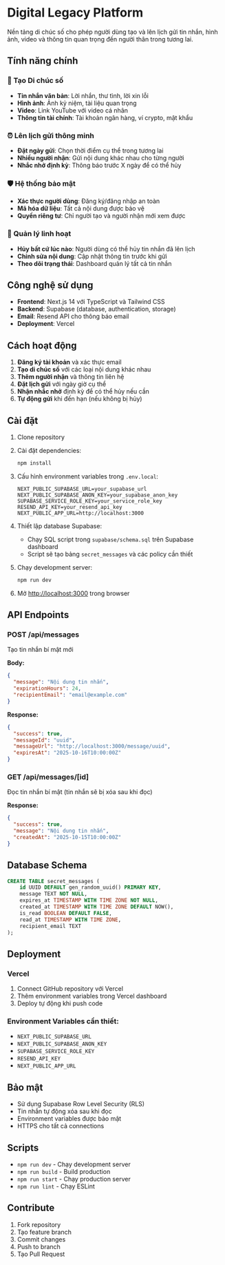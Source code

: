 # Digital Legacy Platform

Nền tảng di chúc số cho phép người dùng tạo và lên lịch gửi tin nhắn, hình ảnh, video và thông tin quan trọng đến người thân trong tương lai.

## Tính năng chính

### 📝 Tạo Di chúc số
- **Tin nhắn văn bản**: Lời nhắn, thư tình, lời xin lỗi
- **Hình ảnh**: Ảnh kỷ niệm, tài liệu quan trọng
- **Video**: Link YouTube với video cá nhân
- **Thông tin tài chính**: Tài khoản ngân hàng, ví crypto, mật khẩu

### ⏰ Lên lịch gửi thông minh
- **Đặt ngày gửi**: Chọn thời điểm cụ thể trong tương lai
- **Nhiều người nhận**: Gửi nội dung khác nhau cho từng người
- **Nhắc nhở định kỳ**: Thông báo trước X ngày để có thể hủy

### 🛡️ Hệ thống bảo mật
- **Xác thực người dùng**: Đăng ký/đăng nhập an toàn
- **Mã hóa dữ liệu**: Tất cả nội dung được bảo vệ
- **Quyền riêng tư**: Chỉ người tạo và người nhận mới xem được

### 🔄 Quản lý linh hoạt
- **Hủy bất cứ lúc nào**: Người dùng có thể hủy tin nhắn đã lên lịch
- **Chỉnh sửa nội dung**: Cập nhật thông tin trước khi gửi
- **Theo dõi trạng thái**: Dashboard quản lý tất cả tin nhắn

## Công nghệ sử dụng

- **Frontend**: Next.js 14 với TypeScript và Tailwind CSS
- **Backend**: Supabase (database, authentication, storage)
- **Email**: Resend API cho thông báo email
- **Deployment**: Vercel

## Cách hoạt động

1. **Đăng ký tài khoản** và xác thực email
2. **Tạo di chúc số** với các loại nội dung khác nhau
3. **Thêm người nhận** và thông tin liên hệ
4. **Đặt lịch gửi** với ngày giờ cụ thể
5. **Nhận nhắc nhở** định kỳ để có thể hủy nếu cần
6. **Tự động gửi** khi đến hạn (nếu không bị hủy)

## Cài đặt

1. Clone repository
2. Cài đặt dependencies:
   ```bash
   npm install
   ```

3. Cấu hình environment variables trong `.env.local`:
   ```env
   NEXT_PUBLIC_SUPABASE_URL=your_supabase_url
   NEXT_PUBLIC_SUPABASE_ANON_KEY=your_supabase_anon_key
   SUPABASE_SERVICE_ROLE_KEY=your_service_role_key
   RESEND_API_KEY=your_resend_api_key
   NEXT_PUBLIC_APP_URL=http://localhost:3000
   ```

4. Thiết lập database Supabase:
   - Chạy SQL script trong `supabase/schema.sql` trên Supabase dashboard
   - Script sẽ tạo bảng `secret_messages` và các policy cần thiết

5. Chạy development server:
   ```bash
   npm run dev
   ```

6. Mở [http://localhost:3000](http://localhost:3000) trong browser

## API Endpoints

### POST /api/messages
Tạo tin nhắn bí mật mới

**Body:**
```json
{
  "message": "Nội dung tin nhắn",
  "expirationHours": 24,
  "recipientEmail": "email@example.com"
}
```

**Response:**
```json
{
  "success": true,
  "messageId": "uuid",
  "messageUrl": "http://localhost:3000/message/uuid",
  "expiresAt": "2025-10-16T10:00:00Z"
}
```

### GET /api/messages/[id]
Đọc tin nhắn bí mật (tin nhắn sẽ bị xóa sau khi đọc)

**Response:**
```json
{
  "success": true,
  "message": "Nội dung tin nhắn",
  "createdAt": "2025-10-15T10:00:00Z"
}
```

## Database Schema

```sql
CREATE TABLE secret_messages (
    id UUID DEFAULT gen_random_uuid() PRIMARY KEY,
    message TEXT NOT NULL,
    expires_at TIMESTAMP WITH TIME ZONE NOT NULL,
    created_at TIMESTAMP WITH TIME ZONE DEFAULT NOW(),
    is_read BOOLEAN DEFAULT FALSE,
    read_at TIMESTAMP WITH TIME ZONE,
    recipient_email TEXT
);
```

## Deployment

### Vercel
1. Connect GitHub repository với Vercel
2. Thêm environment variables trong Vercel dashboard
3. Deploy tự động khi push code

### Environment Variables cần thiết:
- `NEXT_PUBLIC_SUPABASE_URL`
- `NEXT_PUBLIC_SUPABASE_ANON_KEY`
- `SUPABASE_SERVICE_ROLE_KEY`
- `RESEND_API_KEY`
- `NEXT_PUBLIC_APP_URL`

## Bảo mật

- Sử dụng Supabase Row Level Security (RLS)
- Tin nhắn tự động xóa sau khi đọc
- Environment variables được bảo mật
- HTTPS cho tất cả connections

## Scripts

- `npm run dev` - Chạy development server
- `npm run build` - Build production
- `npm run start` - Chạy production server
- `npm run lint` - Chạy ESLint

## Contribute

1. Fork repository
2. Tạo feature branch
3. Commit changes
4. Push to branch
5. Tạo Pull Request